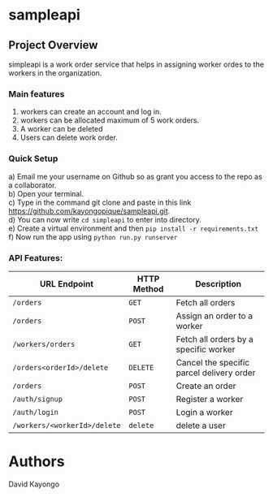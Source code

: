 # sampleapi
## Project Overview
simpleapi is a work order service that helps in assigning worker ordes to the workers in the organization.<br>


### Main features
1. workers can create an account and log in.
4. workers can be allocated maximum of 5 work orders.
5. A worker can be deleted 
6. Users can delete work order.

### Quick Setup
a) Email me your username on Github so as grant you access to the repo as a collaborator.<br>
b) Open your terminal.<br>
c) Type in the command git clone and paste in this link https://github.com/kayongopique/sampleapi.git.
<br>
d) You can now write `cd simpleapi` to enter into directory. <br>
e) Create a virtual environment and then `pip install -r requirements.txt` <br>
f) Now run the app using `python run.py runserver` <br>

### API Features:

|URL Endpoint	|HTTP Method	|Description|
|-------------|-------------|-----------|
|`/orders`	|`GET`|	Fetch all orders|
|`/orders`	|`POST`| Assign an order to a worker|
|`/workers/orders`|	`GET`|Fetch all orders by a specific worker|
|`/orders<orderId>/delete`|`DELETE`|Cancel the specific parcel delivery order|
|`/orders`|	`POST`|	Create an order|
|`/auth/signup`|`POST`|Register a worker|
|`/auth/login`|`POST `|Login a worker|
|`/workers/<workerId>/delete`|`delete `|delete a user |

# Authors
David Kayongo
